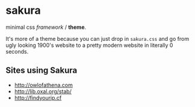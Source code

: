 # sakura

minimal css *framework* / **theme**.

It's more of a theme because you can just drop in `sakura.css` and go from ugly looking 1900's website to a pretty modern website in literally 0 seconds.

## Sites using Sakura

* http://owlofathena.com
* http://lib.oxal.org/stab/
* http://findyourip.cf

